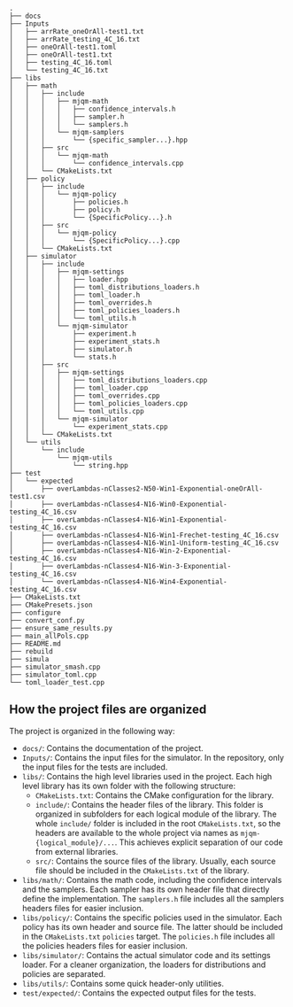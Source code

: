 ```
.
├── docs
├── Inputs
│   ├── arrRate_oneOrAll-test1.txt
│   ├── arrRate_testing_4C_16.txt
│   ├── oneOrAll-test1.toml
│   ├── oneOrAll-test1.txt
│   ├── testing_4C_16.toml
│   └── testing_4C_16.txt
├── libs
│   ├── math
│   │   ├── include
│   │   │   ├── mjqm-math
│   │   │   │   ├── confidence_intervals.h
│   │   │   │   ├── sampler.h
│   │   │   │   └── samplers.h
│   │   │   └── mjqm-samplers
│   │   │       └── {specific_sampler...}.hpp
│   │   ├── src
│   │   │   └── mjqm-math
│   │   │       └── confidence_intervals.cpp
│   │   └── CMakeLists.txt
│   ├── policy
│   │   ├── include
│   │   │   └── mjqm-policy
│   │   │       ├── policies.h
│   │   │       ├── policy.h
│   │   │       └── {SpecificPolicy...}.h
│   │   ├── src
│   │   │   └── mjqm-policy
│   │   │       └── {SpecificPolicy...}.cpp
│   │   └── CMakeLists.txt
│   ├── simulator
│   │   ├── include
│   │   │   ├── mjqm-settings
│   │   │   │   ├── loader.hpp
│   │   │   │   ├── toml_distributions_loaders.h
│   │   │   │   ├── toml_loader.h
│   │   │   │   ├── toml_overrides.h
│   │   │   │   ├── toml_policies_loaders.h
│   │   │   │   └── toml_utils.h
│   │   │   └── mjqm-simulator
│   │   │       ├── experiment.h
│   │   │       ├── experiment_stats.h
│   │   │       ├── simulator.h
│   │   │       └── stats.h
│   │   ├── src
│   │   │   ├── mjqm-settings
│   │   │   │   ├── toml_distributions_loaders.cpp
│   │   │   │   ├── toml_loader.cpp
│   │   │   │   ├── toml_overrides.cpp
│   │   │   │   ├── toml_policies_loaders.cpp
│   │   │   │   └── toml_utils.cpp
│   │   │   └── mjqm-simulator
│   │   │       └── experiment_stats.cpp
│   │   └── CMakeLists.txt
│   └── utils
│       └── include
│           └── mjqm-utils
│               └── string.hpp
├── test
│   └── expected
│       ├── overLambdas-nClasses2-N50-Win1-Exponential-oneOrAll-test1.csv
│       ├── overLambdas-nClasses4-N16-Win0-Exponential-testing_4C_16.csv
│       ├── overLambdas-nClasses4-N16-Win1-Exponential-testing_4C_16.csv
│       ├── overLambdas-nClasses4-N16-Win1-Frechet-testing_4C_16.csv
│       ├── overLambdas-nClasses4-N16-Win1-Uniform-testing_4C_16.csv
│       ├── overLambdas-nClasses4-N16-Win-2-Exponential-testing_4C_16.csv
│       ├── overLambdas-nClasses4-N16-Win-3-Exponential-testing_4C_16.csv
│       └── overLambdas-nClasses4-N16-Win4-Exponential-testing_4C_16.csv
├── CMakeLists.txt
├── CMakePresets.json
├── configure
├── convert_conf.py
├── ensure_same_results.py
├── main_allPols.cpp
├── README.md
├── rebuild
├── simula
├── simulator_smash.cpp
├── simulator_toml.cpp
└── toml_loader_test.cpp
```

## How the project files are organized

The project is organized in the following way:

- `docs/`: Contains the documentation of the project.
- `Inputs/`: Contains the input files for the simulator. In the repository, only the input files for the tests are included.
- `libs/`: Contains the high level libraries used in the project.
    Each high level library has its own folder with the following structure:
    - `CMakeLists.txt`: Contains the CMake configuration for the library.
    - `include/`: Contains the header files of the library.
        This folder is organized in subfolders for each logical module of the library.
        The whole `include/` folder is included in the root `CMakeLists.txt`, so the headers are available to the whole project via names as `mjqm-{logical_module}/...`. This achieves explicit separation of our code from external libraries.
    - `src/`: Contains the source files of the library.
        Usually, each source file should be included in the `CMakeLists.txt` of the library.
- `libs/math/`: Contains the math code, including the confidence intervals and the samplers.
    Each sampler has its own header file that directly define the implementation.
    The `samplers.h` file includes all the samplers headers files for easier inclusion.
- `libs/policy/`: Contains the specific policies used in the simulator.
    Each policy has its own header and source file. The latter should be included in the `CMakeLists.txt` `policies` target.
    The `policies.h` file includes all the policies headers files for easier inclusion.
- `libs/simulator/`: Contains the actual simulator code and its settings loader.
    For a cleaner organization, the loaders for distributions and policies are separated.
- `libs/utils/`: Contains some quick header-only utilities.
- `test/expected/`: Contains the expected output files for the tests.
